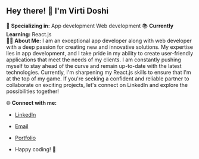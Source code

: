 ## Hey there! 👋 I'm Virti Doshi
🚀 **Specializing in:** App development Web development
📚 **Currently Learning:** React.js  
👩‍💻 **About Me:**
I am an exceptional app developer along with web developer with a deep passion for creating new and innovative solutions. My expertise lies in app development, and I take pride in my ability to create user-friendly applications that meet the needs of my clients. I am constantly pushing myself to stay ahead of the curve and remain up-to-date with the latest technologies. Currently, I'm sharpening my React.js skills to ensure that I'm at the top of my game. If you're seeking a confident and reliable partner to collaborate on exciting projects, let's connect on LinkedIn and explore the possibilities together!

🌐 **Connect with me:**  
- [LinkedIn](https://www.linkedin.com/in/virti-doshi-497943251/)  
- [Email](virtidoshi1331@gmail.com)
- [Portfolio](https://virti1331.github.io/Portfolio/)

- Happy coding! 🚀
<!---
virti1331/virti1331 is a ✨ special ✨ repository because its `README.md` (this file) appears on your GitHub profile.
You can click the Preview link to take a look at your changes.
--->
